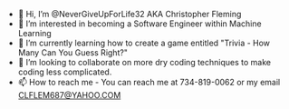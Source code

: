 - 👋 Hi, I’m @NeverGiveUpForLife32 AKA Christopher Fleming
- 👀 I’m interested in becoming a Software Engineer within Machine Learning
- 🌱 I’m currently learning how to create a game entitled "Trivia - How Many Can You Guess Right?"
- 💞️ I’m looking to collaborate on more dry coding techniques to make coding less complicated.
- 📫 How to reach me - You can reach me at 734-819-0062 or my email CLFLEM687@YAHOO.COM

<!---
NeverGiveUpForLife32/NeverGiveUpForLife32 is a ✨ special ✨ repository because its `README.md` (this file) appears on your GitHub profile.
You can click the Preview link to take a look at your changes.
--->

